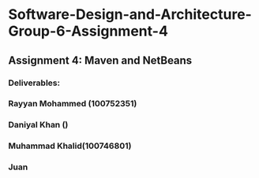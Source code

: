 # Software-Design-and-Architecture-Group-6-Assignment-4
## Assignment 4: Maven and NetBeans
 
### Deliverables:


### Rayyan Mohammed (100752351)
### Daniyal Khan ()
### Muhammad Khalid(100746801) 
### Juan 
